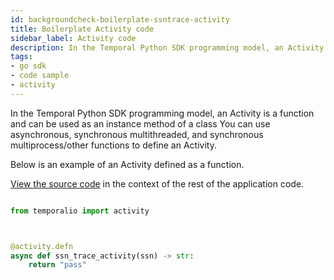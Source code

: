 ```yaml
---
id: backgroundcheck-boilerplate-ssntrace-activity
title: Boilerplate Activity code
sidebar_label: Activity code
description: In the Temporal Python SDK programming model, an Activity is an function.
tags:
- go sdk
- code sample
- activity
---
```


<!-- DO NOT EDIT THIS FILE DIRECTLY.
THIS FILE IS GENERATED from https://github.com/temporalio/documentation/blob/main/sample-apps/python/backgroundcheck_boilerplate/activities/ssntraceactivity_dacx.py. -->

In the Temporal Python SDK programming model, an Activity is a function and can be used as an instance method of a class
You can use asynchronous, synchronous multithreaded, and synchronous multiprocess/other functions to define an Activity.

Below is an example of an Activity defined as a function.

<div class="copycode-notice-container"><a href="https://github.com/temporalio/documentation/blob/main/sample-apps/python/backgroundcheck_boilerplate/activities/ssntraceactivity_dacx.py">View the source code</a> in the context of the rest of the application code.</div>

```python

from temporalio import activity



@activity.defn
async def ssn_trace_activity(ssn) -> str:
    return "pass"
```

